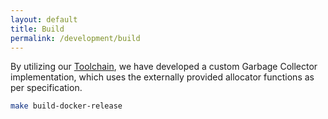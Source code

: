 ```yaml
---
layout: default
title: Build
permalink: /development/build
---
```


By utilizing our [Toolchain](/overview/toolchain), we have developed a custom Garbage Collector implementation,
which uses the externally provided allocator functions as per specification.

```bash
make build-docker-release
```